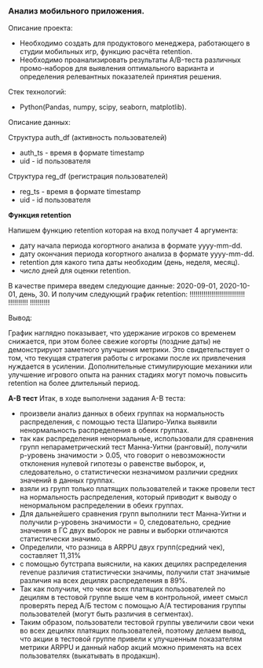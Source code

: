 ### Анализ мобильного приложения.

Описание проекта:

- Необходимо создать для продуктового менеджера, работающего в студии мобильных игр, функцию расчёта retention.
- Необходимо проанализировать результаты A/B-теста различных промо-наборов для выявления оптимального варианта и определения релевантных показателей принятия решения. 

Стек технологий:
- Python(Pandas, numpy, scipy, seaborn, matplotlib). 


Описание данных:

Структура auth_df (активность пользователей)
* auth_ts - время в формате timestamp
* uid - id пользователя

Структура reg_df (регистрация пользователей)
* reg_ts - время в формате timestamp
* uid - id пользователя


**Функция retention**

Напишем функцию retention которая на вход получает 4 аргумента:
* дату начала периода когортного анализа в формате yyyy-mm-dd.
* дату окончания периода когортного анализа в формате yyyy-mm-dd.
* retention для какого типа даты необходим (день, неделя, месяц).
* число дней для оценки retention.

В качестве примера введем следующие данные: 2020-09-01, 2020-10-01, день, 30. И получим следующий график retention:
!!!!!!!!!!!!!!!!!!!!!!!!!!!!
!!!!!!!!!!
!!!!!!!!!!

Вывод:

График наглядно показывает, что удержание игроков со временем снижается, при этом более свежие когорты (поздние даты) не демонстрируют заметного улучшения метрики. Это свидетельствует о том, что текущая стратегия работы с игроками после их привлечения нуждается в усилении. Дополнительные стимулирующие механики или улучшение игрового опыта на ранних стадиях могут помочь повысить retention на более длительный период.

**А-В тест**
Итак, в ходе выполнени задания А-В теста:
* произвели анализ данных в обеих группах на нормальность распределения, с помощью теста Шапиро-Уилка выявили ненормальность распределения в обеих группах.
* так как распределения ненормальные, использовали для сравнения групп непараметрический тест Манна-Уитни (ранговый), получили p-уровень значимости > 0.05, что говорит о невозможности отклонения нулевой гипотезы о равенстве выборок, и, следовательно, о статистически незначимом различии средних значений в данных группах.
* взяли из групп только платящих пользователей и также провели тест на нормальность распределения, который приводит к выводу о ненормальном распределении в обеих группах.
* Для дальнейшего сравнения групп выполнили тест Манна-Уитни и получили p-уровень значимости = 0, следовательно, средние значения в ГС двух выборок не равны и выборки отличаются статистически значимо.
* Определили, что  разница в ARPPU двух групп(средний чек), составляет 11,31%
* с помощью бутстрапа выяснили, на каких децилях распределения revenue различия статистически значимы, получили стат значимые различия на всех децилях распределения в 89%.
* Так как получили, что чеки всех платящих пользователей по децилям в тестовой группе выше чем в контрольной, имеет смысл проверять перед А/Б тестом с помощью А/А тестирования группы пользователей (могут быть различия в сегментах).
* Таким образом, пользователи тестовой группы увеличили свои чеки во всех децилях платящих пользователей, поэтому делаем вывод, что акции в тестовой группе привели к улучшенным показателям метрики ARPPU и данный набор акций можно применять на всех пользователях (выкатывать в продакшн).
